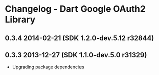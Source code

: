 # Changelog - Dart Google OAuth2 Library

## 0.3.4 2014-02-21 (SDK 1.2.0-dev.5.12 r32844)

## 0.3.3 2013-12-27 (SDK 1.1.0-dev.5.0 r31329)

* Upgrading package dependencies
